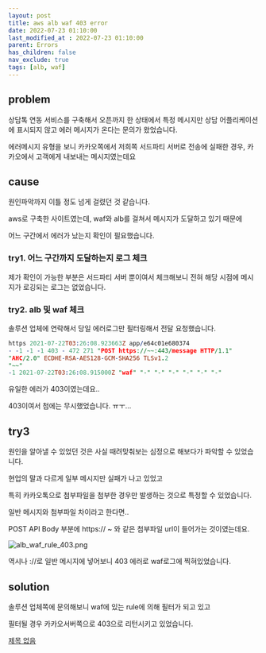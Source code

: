 ```yaml
---
layout: post
title: aws alb waf 403 error
date: 2022-07-23 01:10:00
last_modified_at : 2022-07-23 01:10:00
parent: Errors
has_children: false
nav_exclude: true
tags: [alb, waf]
---
```


## problem

상담톡 연동 서비스를 구축해서 오픈까지 한 상태에서 특정 메시지만 상담 어플리케이션에 표시되지 않고 에러 메시지가 온다는 문의가 왔었습니다.

에러메시지 유형을 보니 카카오쪽에서 저희쪽 서드파티 서버로 전송에 실패한 경우, 카카오에서 고객에게 내보내는 메시지였는데요

## cause

원인파악까지 이틀 정도 넘게 걸렸던 것 같습니다.

aws로 구축한 사이트였는데, waf와 alb를 걸쳐서 메시지가 도달하고 있기 때문에

어느 구간에서 에러가 났는지 확인이 필요했습니다.

### try1. 어느 구간까지 도달하는지 로그 체크

제가 확인이 가능한 부분은 서드파티 서버 뿐이여서 체크해보니 전혀 해당 시점에 메시지가 로깅되는 로그는 없었습니다.

### try2. alb 및 waf 체크

솔루션 업체에 연락해서 당일 에러로그만 필터링해서 전달 요청했습니다.

```prolog
https 2021-07-22T03:26:08.923663Z app/e64c01e680374 
- -1 -1 -1 403 - 472 271 "POST https://~~:443/message HTTP/1.1" 
"AHC/2.0" ECDHE-RSA-AES128-GCM-SHA256 TLSv1.2 
"~~" 
-1 2021-07-22T03:26:08.915000Z "waf" "-" "-" "-" "-" "-" "-"
```

유일한 에러가 403이였는데요..

403이여서 첨에는 무시했었습니다. ㅠㅜ…

## try3

원인을 알아낼 수 있었던 것은 사실 때려맞춰보는 심정으로 해보다가 파악할 수 있었습니다.

현업의 말과 다르게 일부 메시지만 실패가 나고 있었고

특히 카카오톡으로 첨부파일을 첨부한 경우만 발생하는 것으로 특정할 수 있었습니다.

일반 메시지와 첨부파일 차이라고 한다면..

POST API Body 부분에 https:// ~ 와 같은 첨부파일 url이 들어가는 것이였는데요.

![alb_waf_rule_403.png](../img/alb_waf_rule_403.png)  

역시나 ://로 일반 메시지에 넣어보니 403 에러로 waf로그에 찍혀있었습니다. 

## solution

솔루션 업체쪽에 문의해보니 waf에 있는 rule에 의해 필터가 되고 있고

필터될 경우 카카오서버쪽으로 403으로 리턴시키고 있었습니다.

[제목 없음](https://www.notion.so/49b234df4fb94f21b7387fdf102842b5)
